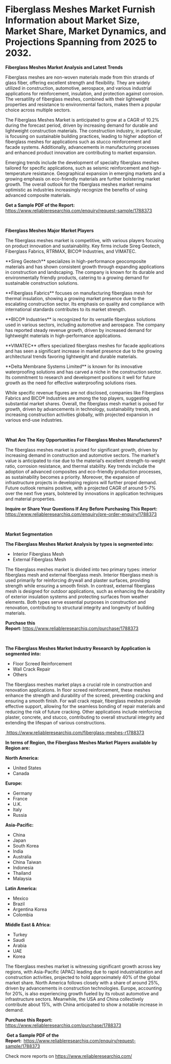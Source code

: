 <p><h1>Fiberglass Meshes Market Furnish Information about Market Size, Market Share, Market Dynamics, and Projections Spanning from 2025 to 2032.</h1></p><p><strong>Fiberglass Meshes Market Analysis and Latest Trends</strong></p>
<p><p>Fiberglass meshes are non-woven materials made from thin strands of glass fiber, offering excellent strength and flexibility. They are widely utilized in construction, automotive, aerospace, and various industrial applications for reinforcement, insulation, and protection against corrosion. The versatility of fiberglass meshes, combined with their lightweight properties and resistance to environmental factors, makes them a popular choice across multiple sectors.</p><p>The Fiberglass Meshes Market is anticipated to grow at a CAGR of 10.2% during the forecast period, driven by increasing demand for durable and lightweight construction materials. The construction industry, in particular, is focusing on sustainable building practices, leading to higher adoption of fiberglass meshes for applications such as stucco reinforcement and facade systems. Additionally, advancements in manufacturing processes and enhanced product innovation are contributing to market expansion.</p><p>Emerging trends include the development of specialty fiberglass meshes tailored for specific applications, such as seismic reinforcement and high-temperature resistance. Geographical expansion in emerging markets and a growing emphasis on eco-friendly materials are further bolstering market growth. The overall outlook for the fiberglass meshes market remains optimistic as industries increasingly recognize the benefits of using advanced composite materials.</p></p>
<p><strong>Get a Sample PDF of the Report:&nbsp;</strong> <a href="https://www.reliableresearchiq.com/enquiry/request-sample/1788373?utm_campaign=2249&utm_medium=2&utm_source=Github&utm_content=ia&utm_term=02022025&utm_id=fiberglass-meshes">https://www.reliableresearchiq.com/enquiry/request-sample/1788373</a></p>
<p>&nbsp;</p>
<p><strong>Fiberglass Meshes Major Market Players</strong></p>
<p><p>The fiberglass meshes market is competitive, with various players focusing on product innovation and sustainability. Key firms include Sireg Geotech, Fiberglass Fabrics, RTRMAX, BICO® Industries, and VIMATEC.</p><p>**Sireg Geotech** specializes in high-performance geocomposite materials and has shown consistent growth through expanding applications in construction and landscaping. The company is known for its durable and environmentally friendly products, catering to a growing demand for sustainable construction solutions.</p><p>**Fiberglass Fabrics** focuses on manufacturing fiberglass mesh for thermal insulation, showing a growing market presence due to the escalating construction sector. Its emphasis on quality and compliance with international standards contributes to its market strength.</p><p>**BICO® Industries** is recognized for its versatile fiberglass solutions used in various sectors, including automotive and aerospace. The company has reported steady revenue growth, driven by increased demand for lightweight materials in high-performance applications.</p><p>**VIMATEC** offers specialized fiberglass meshes for facade applications and has seen a significant increase in market presence due to the growing architectural trends favoring lightweight and durable materials.</p><p>**Delta Membrane Systems Limited** is known for its innovative waterproofing solutions and has carved a niche in the construction sector. Its commitment to research and development positions it well for future growth as the need for effective waterproofing solutions rises.</p><p>While specific revenue figures are not disclosed, companies like Fiberglass Fabrics and BICO® Industries are among the top players, suggesting substantial market shares. Overall, the fiberglass mesh market is poised for growth, driven by advancements in technology, sustainability trends, and increasing construction activities globally, with projected expansion in various end-use industries.</p></p>
<p>&nbsp;</p>
<p><strong>What Are The Key Opportunities For Fiberglass Meshes Manufacturers?</strong></p>
<p><p>The fiberglass meshes market is poised for significant growth, driven by increasing demand in construction and automotive sectors. The market's value is anticipated to rise due to the material’s excellent strength-to-weight ratio, corrosion resistance, and thermal stability. Key trends include the adoption of advanced composites and eco-friendly production processes, as sustainability becomes a priority. Moreover, the expansion of infrastructure projects in developing regions will further propel demand. Future outlook remains positive, with a projected CAGR of around 5-7% over the next five years, bolstered by innovations in application techniques and material properties.</p></p>
<p><strong>Inquire or Share Your Questions If Any Before Purchasing This Report:</strong> <a href="https://www.reliableresearchiq.com/enquiry/pre-order-enquiry/1788373?utm_campaign=2249&utm_medium=2&utm_source=Github&utm_content=ia&utm_term=02022025&utm_id=fiberglass-meshes">https://www.reliableresearchiq.com/enquiry/pre-order-enquiry/1788373</a></p>
<p>&nbsp;</p>
<p><strong>Market Segmentation</strong></p>
<p><strong>The Fiberglass Meshes Market Analysis by types is segmented into:</strong></p>
<p><ul><li>Interior Fiberglass Mesh</li><li>External Fiberglass Mesh</li></ul></p>
<p><p>The fiberglass meshes market is divided into two primary types: interior fiberglass mesh and external fiberglass mesh. Interior fiberglass mesh is used primarily for reinforcing drywall and plaster surfaces, providing strength while ensuring a smooth finish. In contrast, external fiberglass mesh is designed for outdoor applications, such as enhancing the durability of exterior insulation systems and protecting surfaces from weather elements. Both types serve essential purposes in construction and renovation, contributing to structural integrity and longevity of building materials.</p></p>
<p><strong>Purchase this Report:&nbsp;</strong><a href="https://www.reliableresearchiq.com/purchase/1788373?utm_campaign=2249&utm_medium=2&utm_source=Github&utm_content=ia&utm_term=02022025&utm_id=fiberglass-meshes">https://www.reliableresearchiq.com/purchase/1788373</a></p>
<p>&nbsp;</p>
<p><strong>The Fiberglass Meshes Market Industry Research by Application is segmented into:</strong></p>
<p><ul><li>Floor Screed Reinforcement</li><li>Wall Crack Repair</li><li>Others</li></ul></p>
<p><p>The fiberglass meshes market plays a crucial role in construction and renovation applications. In floor screed reinforcement, these meshes enhance the strength and durability of the screed, preventing cracking and ensuring a smooth finish. For wall crack repair, fiberglass meshes provide effective support, allowing for the seamless bonding of repair materials and reducing the risk of future cracking. Other applications include reinforcing plaster, concrete, and stucco, contributing to overall structural integrity and extending the lifespan of various constructions.</p></p>
<p><a href="https://www.reliableresearchiq.com/fiberglass-meshes-r1788373?utm_campaign=2249&utm_medium=2&utm_source=Github&utm_content=ia&utm_term=02022025&utm_id=fiberglass-meshes">&nbsp;https://www.reliableresearchiq.com/fiberglass-meshes-r1788373</a></p>
<p><strong>In terms of Region, the Fiberglass Meshes Market Players available by Region are:</strong></p>
<p>
    <p> <strong> North America: </strong>
        <ul>
            <li>United States</li>
            <li>Canada</li>
        </ul>
        </p> 
    <p> <strong> Europe: </strong>
        <ul>
            <li>Germany</li>
            <li>France</li>
            <li>U.K.</li>
            <li>Italy</li>
            <li>Russia</li>
        </ul>
        </p> 
    <p> <strong> Asia-Pacific: </strong>
        <ul>
            <li>China</li>
            <li>Japan</li>
            <li>South Korea</li>
            <li>India</li>
            <li>Australia</li>
            <li>China Taiwan</li>
            <li>Indonesia</li>
            <li>Thailand</li>
            <li>Malaysia</li>
        </ul>
        </p> 
    <p> <strong> Latin America: </strong>
        <ul>
            <li>Mexico</li>
            <li>Brazil</li>
            <li>Argentina Korea</li>
            <li>Colombia</li>
        </ul>
        </p> 
    <p> <strong> Middle East & Africa: </strong>
        <ul>
            <li>Turkey</li>
            <li>Saudi</li>
            <li>Arabia</li>
            <li>UAE</li>
            <li>Korea</li>
        </ul>
    </p>
    </p>
<p><p>The fiberglass meshes market is witnessing significant growth across key regions, with Asia-Pacific (APAC) leading due to rapid industrialization and construction activities, projected to hold approximately 40% of the global market share. North America follows closely with a share of around 25%, driven by advancements in construction technologies. Europe, accounting for 20%, is also experiencing growth fueled by its robust automotive and infrastructure sectors. Meanwhile, the USA and China collectively contribute about 15%, with China anticipated to show a notable increase in demand.</p></p>
<p><strong>Purchase this Report: </strong><a href="https://www.reliableresearchiq.com/purchase/1788373?utm_campaign=2249&utm_medium=2&utm_source=Github&utm_content=ia&utm_term=02022025&utm_id=fiberglass-meshes">https://www.reliableresearchiq.com/purchase/1788373</a></p>
<p>&nbsp;<strong>Get a Sample PDF of the Report:&nbsp;&nbsp;</strong><a href="https://www.reliableresearchiq.com/enquiry/request-sample/1788373?utm_campaign=2249&utm_medium=2&utm_source=Github&utm_content=ia&utm_term=02022025&utm_id=fiberglass-meshes">https://www.reliableresearchiq.com/enquiry/request-sample/1788373</a></p>
<p><strong></strong></p>
<p>Check more reports on <a href="https://www.reliableresearchiq.com/?utm_campaign=2249&utm_medium=2&utm_source=Github&utm_content=ia&utm_term=02022025&utm_id=fiberglass-meshes">https://www.reliableresearchiq.com/</a></p>